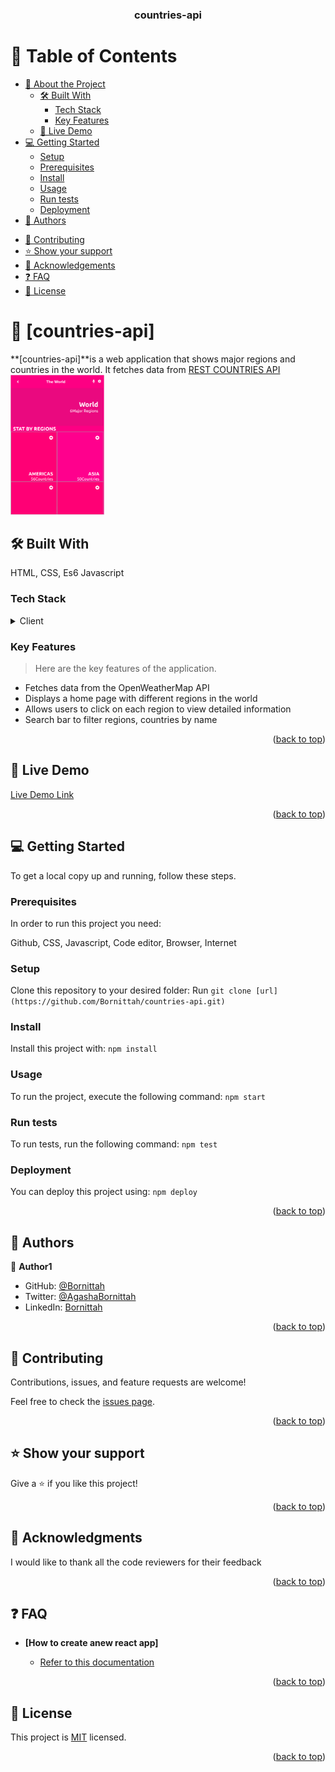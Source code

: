 <a name="readme-top"></a>

<div align="center">
  <h3><b>countries-api</b></h3>

</div>

<!-- TABLE OF CONTENTS -->

# 📗 Table of Contents

- [📖 About the Project](#about-project)
  - [🛠 Built With](#built-with)
    - [Tech Stack](#tech-stack)
    - [Key Features](#key-features)
  - [🚀 Live Demo](#live-demo)
- [💻 Getting Started](#getting-started)
  - [Setup](#setup)
  - [Prerequisites](#prerequisites)
  - [Install](#install)
  - [Usage](#usage)
  - [Run tests](#run-tests)
  - [Deployment](#triangular_flag_on_post-deployment)
- [👥 Authors](#authors)
<!-- - [🔭 Future Features](#future-features) -->
- [🤝 Contributing](#contributing)
- [⭐️ Show your support](#support)
- [🙏 Acknowledgements](#acknowledgements)
- [❓ FAQ](#faq)
- [📝 License](#license)

<!-- PROJECT DESCRIPTION -->

# 📖 [countries-api] <a name="about-project"></a>

**[countries-api]**is a web application that shows major regions and countries in the world. It fetches data from <a href="https://restcountries.com/#api-endpoints-v3-all">REST COUNTRIES API</a>
<img src="./public/countries-api.png" width="150px">

## 🛠 Built With <a name="built-with"></a>
HTML, CSS, Es6 Javascript
### Tech Stack <a name="tech-stack"></a>

<details>
  <summary>Client</summary>
  <ul>
    <li><a href="https://react-redux.js.org/">React Redux</a></li>
  </ul>
</details>


<!-- Features -->

### Key Features <a name="key-features"></a>

>Here are the key features of the application.

- Fetches data from the OpenWeatherMap API
- Displays a home page with different regions in the world
- Allows users to click on each region to view detailed  information
- Search bar to filter regions, countries by name

<p align="right">(<a href="#readme-top">back to top</a>)</p>

<!-- LIVE DEMO -->

## 🚀 Live Demo <a name="live-demo"></a>

[Live Demo Link]()

<p align="right">(<a href="#readme-top">back to top</a>)</p>

<!-- GETTING STARTED -->

## 💻 Getting Started <a name="getting-started"></a>


To get a local copy up and running, follow these steps.

### Prerequisites

In order to run this project you need:

Github, CSS, Javascript, Code editor, Browser, Internet

### Setup

Clone this repository to your desired folder:
Run `git clone [url](https://github.com/Bornittah/countries-api.git)`


### Install

Install this project with:
`npm install`

### Usage

To run the project, execute the following command:
`npm start`

### Run tests

To run tests, run the following command:
`npm test`

### Deployment

You can deploy this project using:
`npm deploy`

<p align="right">(<a href="#readme-top">back to top</a>)</p>

<!-- AUTHORS -->

## 👥 Authors <a name="authors"></a>


👤 **Author1**

- GitHub: [@Bornittah](https://github.com/Bornittah)
- Twitter: [@AgashaBornittah](https://twitter.com/AgashaBornittah)
- LinkedIn: [Bornittah](www.linkedin.com/in/agasha-bornittah)


<p align="right">(<a href="#readme-top">back to top</a>)</p>

<!-- FUTURE FEATURES -->

<!-- ## 🔭 Future Features <a name="future-features"></a>

> Describe 1 - 3 features you will add to the project.

- [ ] **[new_feature_1]**
- [ ] **[new_feature_2]**
- [ ] **[new_feature_3]**

<p align="right">(<a href="#readme-top">back to top</a>)</p> -->

<!-- CONTRIBUTING -->

## 🤝 Contributing <a name="contributing"></a>

Contributions, issues, and feature requests are welcome!

Feel free to check the [issues page](https://github.com/Bornittah/countries-api/issues).

<p align="right">(<a href="#readme-top">back to top</a>)</p>

<!-- SUPPORT -->

## ⭐️ Show your support <a name="support"></a>

Give a ⭐️ if you like this project!

<p align="right">(<a href="#readme-top">back to top</a>)</p>

<!-- ACKNOWLEDGEMENTS -->

## 🙏 Acknowledgments <a name="acknowledgements"></a>

I would like to thank all the code reviewers for their feedback

<p align="right">(<a href="#readme-top">back to top</a>)</p>

<!-- FAQ (optional) -->

## ❓ FAQ <a name="faq"></a>

- **[How to create anew react app]**

  - [Refer to this documentation](https://reactjs.org/docs/create-a-new-react-app.html)



<p align="right">(<a href="#readme-top">back to top</a>)</p>

<!-- LICENSE -->

## 📝 License <a name="license"></a>

This project is [MIT](./LICENSE) licensed.


<p align="right">(<a href="#readme-top">back to top</a>)</p>
